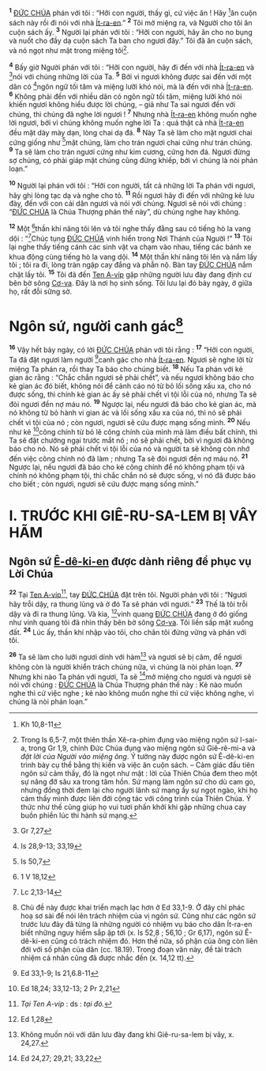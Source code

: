 <sup><b>1</b></sup> [ĐỨC CHÚA]() phán với tôi : “Hỡi con người, thấy gì, cứ việc ăn ! Hãy [^1@-93dc30b4-f1d2-4d78-bd39-663e3732fc92]ăn cuộn sách này rồi đi nói với nhà [Ít-ra-en]().” <sup><b>2</b></sup> Tôi mở miệng ra, và Người cho tôi ăn cuộn sách ấy. <sup><b>3</b></sup> Người lại phán với tôi : “Hỡi con người, hãy ăn cho no bụng và nuốt cho đầy dạ cuộn sách Ta ban cho ngươi đây.” Tôi đã ăn cuộn sách, và nó ngọt như mật trong miệng tôi[^1-93dc30b4-f1d2-4d78-bd39-663e3732fc92].

<sup><b>4</b></sup> Bấy giờ Người phán với tôi : “Hỡi con người, hãy đi đến với nhà [Ít-ra-en]() và [^2@-93dc30b4-f1d2-4d78-bd39-663e3732fc92]nói với chúng những lời của Ta. <sup><b>5</b></sup> Bởi vì ngươi không được sai đến với một dân có [^3@-93dc30b4-f1d2-4d78-bd39-663e3732fc92]ngôn ngữ tối tăm và miệng lưỡi khó nói, mà là đến với nhà [Ít-ra-en](). <sup><b>6</b></sup> Không phải đến với nhiều dân có ngôn ngữ tối tăm, miệng lưỡi khó nói khiến ngươi không hiểu được lời chúng, – giả như Ta sai ngươi đến với chúng, thì chúng đã nghe lời ngươi ! <sup><b>7</b></sup> Nhưng nhà [Ít-ra-en]() không muốn nghe lời ngươi, bởi vì chúng không muốn nghe lời Ta : quả thật cả nhà [Ít-ra-en]() đều mặt dày mày dạn, lòng chai dạ đá. <sup><b>8</b></sup> Này Ta sẽ làm cho mặt ngươi chai cứng giống như [^4@-93dc30b4-f1d2-4d78-bd39-663e3732fc92]mặt chúng, làm cho trán ngươi chai cứng như trán chúng. <sup><b>9</b></sup> Ta sẽ làm cho trán ngươi cứng như kim cương, cứng hơn đá. Ngươi đừng sợ chúng, có phải giáp mặt chúng cũng đừng khiếp, bởi vì chúng là nòi phản loạn.”

<sup><b>10</b></sup> Người lại phán với tôi : “Hỡi con người, tất cả những lời Ta phán với ngươi, hãy ghi lòng tạc dạ và nghe cho tỏ. <sup><b>11</b></sup> Rồi ngươi hãy đi đến với những kẻ lưu đày, đến với con cái dân ngươi và nói với chúng. Ngươi sẽ nói với chúng : “[ĐỨC CHÚA]() là Chúa Thượng phán thế này”, dù chúng nghe hay không.

<sup><b>12</b></sup> Một [^5@-93dc30b4-f1d2-4d78-bd39-663e3732fc92]thần khí nâng tôi lên và tôi nghe thấy đằng sau có tiếng hò la vang dội : “[^6@-93dc30b4-f1d2-4d78-bd39-663e3732fc92]Chúc tụng [ĐỨC CHÚA]() vinh hiển trong Nơi Thánh của Người !” <sup><b>13</b></sup> Tôi lại nghe thấy tiếng cánh các sinh vật va chạm vào nhau, tiếng các bánh xe khua động cùng tiếng hò la vang dội. <sup><b>14</b></sup> Một thần khí nâng tôi lên và nắm lấy tôi ; tôi ra đi, lòng tràn ngập cay đắng và phẫn nộ. Bàn tay [ĐỨC CHÚA]() nắm chặt lấy tôi. <sup><b>15</b></sup> Tôi đã đến [Ten A-víp]() gặp những người lưu đày đang định cư bên bờ sông [Cơ-va](). Đây là nơi họ sinh sống. Tôi lưu lại đó bảy ngày, ở giữa họ, rất đỗi sững sờ.

# Ngôn sứ, người canh gác[^2-93dc30b4-f1d2-4d78-bd39-663e3732fc92]

<sup><b>16</b></sup> Vậy hết bảy ngày, có lời [ĐỨC CHÚA]() phán với tôi rằng : <sup><b>17</b></sup> “Hỡi con người, Ta đã đặt ngươi làm người [^7@-93dc30b4-f1d2-4d78-bd39-663e3732fc92]canh gác cho nhà [Ít-ra-en](). Ngươi sẽ nghe lời từ miệng Ta phán ra, rồi thay Ta báo cho chúng biết. <sup><b>18</b></sup> Nếu Ta phán với kẻ gian ác rằng : “Chắc chắn ngươi sẽ phải chết”, và nếu ngươi không báo cho kẻ gian ác đó biết, không nói để cảnh cáo nó từ bỏ lối sống xấu xa, cho nó được sống, thì chính kẻ gian ác ấy sẽ phải chết vì tội lỗi của nó, nhưng Ta sẽ đòi ngươi đền nợ máu nó. <sup><b>19</b></sup> Ngược lại, nếu ngươi đã báo cho kẻ gian ác, mà nó không từ bỏ hành vi gian ác và lối sống xấu xa của nó, thì nó sẽ phải chết vì tội của nó ; còn ngươi, ngươi sẽ cứu được mạng sống mình. <sup><b>20</b></sup> Nếu như kẻ [^8@-93dc30b4-f1d2-4d78-bd39-663e3732fc92]công chính từ bỏ lẽ công chính của mình mà làm điều bất chính, thì Ta sẽ đặt chướng ngại trước mắt nó ; nó sẽ phải chết, bởi vì ngươi đã không báo cho nó. Nó sẽ phải chết vì tội lỗi của nó và người ta sẽ không còn nhớ đến việc công chính nó đã làm ; nhưng Ta sẽ đòi ngươi đền nợ máu nó. <sup><b>21</b></sup> Ngược lại, nếu ngươi đã báo cho kẻ công chính để nó không phạm tội và chính nó không phạm tội, thì chắc chắn nó sẽ được sống, vì nó đã được báo cho biết ; còn ngươi, ngươi sẽ cứu được mạng sống mình.”

# I. TRƯỚC KHI GIÊ-RU-SA-LEM BỊ VÂY HÃM

## Ngôn sứ [Ê-dê-ki-en]() được dành riêng để phục vụ Lời Chúa

<sup><b>22</b></sup> Tại [Ten A-víp]()[^3-93dc30b4-f1d2-4d78-bd39-663e3732fc92], tay [ĐỨC CHÚA]() đặt trên tôi. Người phán với tôi : “Ngươi hãy trỗi dậy, ra thung lũng và ở đó Ta sẽ phán với ngươi.” <sup><b>23</b></sup> Thế là tôi trỗi dậy và đi ra thung lũng. Và kìa, [^9@-93dc30b4-f1d2-4d78-bd39-663e3732fc92]vinh quang [ĐỨC CHÚA]() đang ở đó giống như vinh quang tôi đã nhìn thấy bên bờ sông [Cơ-va](). Tôi liền sấp mặt xuống đất. <sup><b>24</b></sup> Lúc ấy, thần khí nhập vào tôi, cho chân tôi đứng vững và phán với tôi.

<sup><b>26</b></sup> Ta sẽ làm cho lưỡi ngươi dính với hàm[^5-93dc30b4-f1d2-4d78-bd39-663e3732fc92] và ngươi sẽ bị câm, để ngươi không còn là người khiển trách chúng nữa, vì chúng là nòi phản loạn. <sup><b>27</b></sup> Nhưng khi nào Ta phán với ngươi, Ta sẽ [^10@-93dc30b4-f1d2-4d78-bd39-663e3732fc92]mở miệng cho ngươi và ngươi sẽ nói với chúng : [ĐỨC CHÚA]() là Chúa Thượng phán thế này : Kẻ nào muốn nghe thì cứ việc nghe ; kẻ nào không muốn nghe thì cứ việc không nghe, vì chúng là nòi phản loạn.”

[^1-93dc30b4-f1d2-4d78-bd39-663e3732fc92]: Trong Is 6,5-7, một thiên thần Xê-ra-phim đụng vào miệng ngôn sứ I-sai-a, trong Gr 1,9, chính Đức Chúa đụng vào miệng ngôn sứ Giê-rê-mi-a và _đặt lời của Người vào miệng ông_. Ý tưởng này được ngôn sứ Ê-dê-ki-en trình bày cụ thể bằng thị kiến và việc ăn cuộn sách. – Cảm giác đầu tiên ngôn sứ cảm thấy, đó là ngọt như mật : lời của Thiên Chúa đem theo một sự nâng đỡ sâu xa trong tâm hồn. Sứ mạng làm ngôn sứ cho dù cam go, nhưng đồng thời đem lại cho người lãnh sứ mạng ấy sự ngọt ngào, khi họ cảm thấy mình được liên đới cộng tác với công trình của Thiên Chúa. Ý thức như thế cũng giúp họ vui tươi phấn khởi khi gặp những chua cay buồn phiền lúc thi hành sứ mạng.

[^2-93dc30b4-f1d2-4d78-bd39-663e3732fc92]: Chủ đề này được khai triển mạch lạc hơn ở Ed 33,1-9. Ở đây chỉ phác hoạ sơ sài để nói lên trách nhiệm của vị ngôn sứ. Cũng như các ngôn sứ trước lưu đày đã từng là những người có nhiệm vụ báo cho dân Ít-ra-en biết những nguy hiểm sắp ập tới (x. Is 52,8 ; 56,10 ; Gr 6,17), ngôn sứ Ê-dê-ki-en cũng có trách nhiệm đó. Hơn thế nữa, số phận của ông còn liên đới với số phận của dân (cc. 18.19). Trong đoạn văn này, đề tài trách nhiệm cá nhân cũng đã được nhắc đến (x. 14,12 tt).

[^3-93dc30b4-f1d2-4d78-bd39-663e3732fc92]: _Tại Ten A-víp_ : ds : _tại đó._

[^5-93dc30b4-f1d2-4d78-bd39-663e3732fc92]: Không muốn nói với dân lưu đày đang khi Giê-ru-sa-lem bị vây, x. 24,27.

[^1@-93dc30b4-f1d2-4d78-bd39-663e3732fc92]: Kh 10,8-11

[^2@-93dc30b4-f1d2-4d78-bd39-663e3732fc92]: Gr 7,27

[^3@-93dc30b4-f1d2-4d78-bd39-663e3732fc92]: Is 28,9-13; 33,19

[^4@-93dc30b4-f1d2-4d78-bd39-663e3732fc92]: Is 50,7

[^5@-93dc30b4-f1d2-4d78-bd39-663e3732fc92]: 1 V 18,12

[^6@-93dc30b4-f1d2-4d78-bd39-663e3732fc92]: Lc 2,13-14

[^7@-93dc30b4-f1d2-4d78-bd39-663e3732fc92]: Ed 33,1-9; Is 21,6.8-11

[^8@-93dc30b4-f1d2-4d78-bd39-663e3732fc92]: Ed 18,24; 33,12-13; 2 Pr 2,21

[^9@-93dc30b4-f1d2-4d78-bd39-663e3732fc92]: Ed 1,28

[^10@-93dc30b4-f1d2-4d78-bd39-663e3732fc92]: Ed 24,27; 29,21; 33,22
